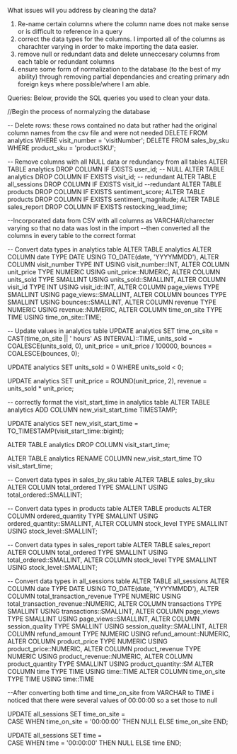 What issues will you address by cleaning the data?
1) Re-name certain columns where the column name does not make sense or is difficult to reference in a query
2) correct the data types for the columns. I imported all of the columns as charachter varying in order to make importing the data easier.
3) remove null or redundant data and delete unneccesary columns from each table or redundant columns
4) ensure some form of normalization to the database (to the best of my ability) through removing partial dependancies and creating primary adn foreign keys where possible/where I am able.


Queries:
Below, provide the SQL queries you used to clean your data.

//Begin the process of normalyzing the database

-- Delete rows: these rows contained no data but rather had the original column names from the csv file and were not needed
DELETE FROM analytics WHERE visit_number = 'visitNumber';
DELETE FROM sales_by_sku WHERE product_sku = 'productSKU';

-- Remove columns with all NULL data or redundancy from all tables
ALTER TABLE analytics DROP COLUMN IF EXISTS user_id; -- NULL
ALTER TABLE analytics DROP COLUMN IF EXISTS visit_id; -- redundant
ALTER TABLE all_sessions DROP COLUMN IF EXISTS visit_id --redundant
ALTER TABLE products DROP COLUMN IF EXISTS sentiment_score;
ALTER TABLE products DROP COLUMN IF EXISTS sentiment_magnitude;
ALTER TABLE sales_report DROP COLUMN IF EXISTS restocking_lead_time;


--Incorporated data from CSV with all columns as VARCHAR/charecter varying so that no data was lost in the import
--then converted all the columns in every table to the correct format

-- Convert data types in analytics table
ALTER TABLE analytics
    ALTER COLUMN date TYPE DATE USING TO_DATE(date, 'YYYYMMDD'),
    ALTER COLUMN visit_number TYPE INT USING visit_number::INT,
    ALTER COLUMN unit_price TYPE NUMERIC USING unit_price::NUMERIC, 
    ALTER COLUMN units_sold TYPE SMALLINT USING units_sold::SMALLINT, 
    ALTER COLUMN visit_id TYPE INT USING visit_id::INT, 
    ALTER COLUMN page_views TYPE SMALLINT USING page_views::SMALLINT,
    ALTER COLUMN bounces TYPE SMALLINT USING bounces::SMALLINT,
    ALTER COLUMN revenue TYPE NUMERIC USING revenue::NUMERIC,
    ALTER COLUMN time_on_site TYPE TIME USING time_on_site::TIME;

-- Update values in analytics table
UPDATE analytics
SET time_on_site = CAST(time_on_site || ' hours' AS INTERVAL)::TIME,
    units_sold = COALESCE(units_sold, 0),
    unit_price = unit_price / 100000,
    bounces = COALESCE(bounces, 0);

UPDATE analytics
SET units_sold = 0 
WHERE units_sold < 0;

UPDATE analytics
SET unit_price = ROUND(unit_price, 2), 
    revenue = units_sold * unit_price;

-- correctly format the visit_start_time in analytics table
ALTER TABLE analytics ADD COLUMN new_visit_start_time TIMESTAMP;

UPDATE analytics
SET new_visit_start_time = TO_TIMESTAMP(visit_start_time::bigint);

ALTER TABLE analytics DROP COLUMN visit_start_time;

ALTER TABLE analytics RENAME COLUMN new_visit_start_time TO visit_start_time;

-- Convert data types in sales_by_sku table
ALTER TABLE sales_by_sku ALTER COLUMN total_ordered TYPE SMALLINT USING total_ordered::SMALLINT;

-- Convert data types in products table
ALTER TABLE products
    ALTER COLUMN ordered_quantity TYPE SMALLINT USING ordered_quantity::SMALLINT,
    ALTER COLUMN stock_level TYPE SMALLINT USING stock_level::SMALLINT;


-- Convert data types in sales_report table
ALTER TABLE sales_report
    ALTER COLUMN total_ordered TYPE SMALLINT USING total_ordered::SMALLINT,
    ALTER COLUMN stock_level TYPE SMALLINT USING stock_level::SMALLINT;


-- Convert data types in all_sessions table
ALTER TABLE all_sessions
    ALTER COLUMN date TYPE DATE USING TO_DATE(date, 'YYYYMMDD'),
    ALTER COLUMN total_transaction_revenue TYPE NUMERIC USING total_transaction_revenue::NUMERIC,
    ALTER COLUMN transactions TYPE SMALLINT USING transactions::SMALLINT,
    ALTER COLUMN page_views TYPE SMALLINT USING page_views::SMALLINT,
    ALTER COLUMN session_quality TYPE SMALLINT USING session_quality::SMALLINT,
    ALTER COLUMN refund_amount TYPE NUMERIC USING refund_amount::NUMERIC,
    ALTER COLUMN product_price TYPE NUMERIC USING product_price::NUMERIC,
    ALTER COLUMN product_revenue TYPE NUMERIC USING product_revenue::NUMERIC,
    ALTER COLUMN product_quantity TYPE SMALLINT USING product_quantity::SM
    ALTER COLUMN time TYPE TIME USING time::TIME
    ALTER COLUMN time_on_site TYPE TIME USING time::TIME
    
 --After converting both time and time_on_site from VARCHAR to TIME i noticed that there were several values of 00:00:00 so a set those to null
    
UPDATE all_sessions
SET time_on_site =  
	CASE
		WHEN time_on_site = '00:00:00' THEN NULL
		ELSE time_on_site
	END;
    
 UPDATE all_sessions
SET time =  
	CASE
		WHEN time = '00:00:00' THEN NULL
		ELSE time
	END;

    
   


